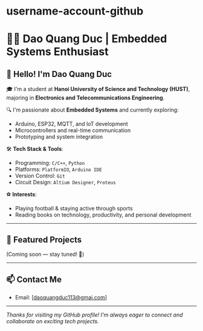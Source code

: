 
# username-account-github

# 👨‍💻 Dao Quang Duc | Embedded Systems Enthusiast

## 👋 Hello! I'm Dao Quang Duc

🎓 I'm a student at **Hanoi University of Science and Technology (HUST)**, majoring in **Electronics and Telecommunications Engineering**.

🔍 I'm passionate about **Embedded Systems** and currently exploring:
- Arduino, ESP32, MQTT, and IoT development
- Microcontrollers and real-time communication
- Prototyping and system integration

🛠️ **Tech Stack & Tools**:
- Programming: `C/C++`, `Python`
- Platforms: `PlatformIO`, `Arduino IDE`
- Version Control: `Git`
- Circuit Design: `Altium Designer`, `Proteus`

⚽ **Interests**:
- Playing football & staying active through sports
- Reading books on technology, productivity, and personal development

---

## 📌 Featured Projects
(Coming soon — stay tuned! 🚀)

---
## 📫 Contact Me
- Email: [daoquangduc113@gmai.com]
---

_Thanks for visiting my GitHub profile! I'm always eager to connect and collaborate on exciting tech projects._
